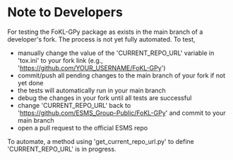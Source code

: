 # Note to Developers

For testing the FoKL-GPy package as exists in the main branch of a developer's fork. The process is not yet fully automated. To test,
- manually change the value of the 'CURRENT_REPO_URL' variable in 'tox.ini' to your fork link (e.g., 'https://github.com/YOUR_USERNAME/FoKL-GPy')
- commit/push all pending changes to the main branch of your fork if not yet done
- the tests will automatically run in your main branch
- debug the changes in your fork until all tests are successful
- change 'CURRENT_REPO_URL' back to 'https://github.com/ESMS_Group-Public/FoKL-GPy' and commit to your main branch
- open a pull request to the official ESMS repo

To automate, a method using 'get_current_repo_url.py' to define 'CURRENT_REPO_URL' is in progress.
